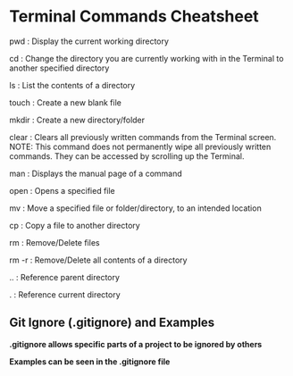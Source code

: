 # Terminal Commands Cheatsheet

pwd
: Display the current working directory

cd
: Change the directory you are currently working with in the Terminal to another specified directory

ls
: List the contents of a directory


touch 
: Create a new blank file 

mkdir
: Create a new directory/folder

clear
: Clears all previously written commands from the Terminal screen. NOTE: This command does not permanently wipe all previously written commands. They can be accessed by scrolling up the Terminal.

man 
: Displays the manual page of a command 

open
: Opens a specified file 

mv
: Move a specified file or folder/directory, to an intended location

cp
: Copy a file to another directory 

rm 
: Remove/Delete files 

rm -r 
: Remove/Delete all contents of a directory

.. 
: Reference parent directory

. 
: Reference current directory

## Git Ignore (.gitignore) and Examples

**.gitignore allows specific parts of a project to be ignored by others**

**Examples can be seen in the .gitignore file**
